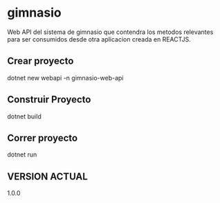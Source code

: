 # gimnasio
Web API del sistema de gimnasio que contendra los metodos relevantes para ser consumidos desde otra aplicacion creada en REACTJS.

## Crear proyecto
dotnet new webapi -n gimnasio-web-api

## Construir Proyecto
dotnet build

## Correr proyecto
dotnet run

## VERSION ACTUAL
1.0.0